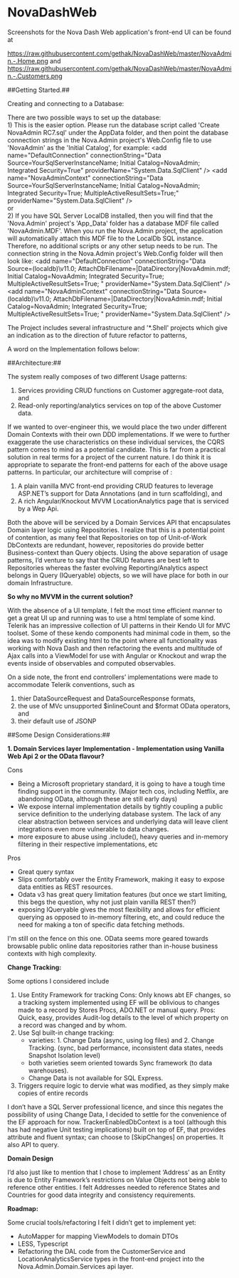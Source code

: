 # NovaDashWeb

Screenshots for the Nova Dash Web application's front-end UI can be found at

https://raw.githubusercontent.com/gethak/NovaDashWeb/master/NovaAdmin.-.Home.png
and 
https://raw.githubusercontent.com/gethak/NovaDashWeb/master/NovaAdmin.-.Customers.png


##Getting Started.##

Creating and connecting to a Database:

There are two possible ways to set up the database: 
<br /> 1) This is the easier option. Please run the database script called 'Create NovaAdmin RC7.sql' under the AppData folder, and then point the database connection strings in the Nova.Admin project's Web.Config file to use 'NovaAdmin' as the 'Initial Catalog', for example:
    &lt;add name="DefaultConnection" connectionString="Data Source=YourSqlServerInstanceName; Initial Catalog=NovaAdmin; Integrated Security=True" providerName="System.Data.SqlClient" />
    &lt;add name="NovaAdminContext" connectionString="Data Source=YourSqlServerInstanceName; Initial Catalog=NovaAdmin; Integrated Security=True; MultipleActiveResultSets=True;" providerName="System.Data.SqlClient" />
<br /> or 
<br /> 2) If you have SQL Server LocalDB installed, then you will find that the 'Nova.Admin' project's  'App_Data' folder has a database MDF file called 'NovaAdmin.MDF'. When you run the Nova.Admin project, the application will automatically attach this MDF file to the LocalDb SQL instance. Therefore, no additional scripts or any other setup needs to be run. The connection string in the Nova.Admin project's Web.Config folder will then look like: 
&lt;add name="DefaultConnection" connectionString="Data Source=(localdb)\v11.0; AttachDbFilename=|DataDirectory|NovaAdmin.mdf; Initial Catalog=NovaAdmin; Integrated Security=True; MultipleActiveResultSets=True; " providerName="System.Data.SqlClient" />
    &lt;add name="NovaAdminContext" connectionString="Data Source=(localdb)\v11.0; AttachDbFilename=|DataDirectory|NovaAdmin.mdf; Initial Catalog=NovaAdmin; Integrated Security=True; MultipleActiveResultSets=True; " providerName="System.Data.SqlClient" />



The Project includes several infrastructure and '*.Shell' projects which give an indication as to the direction of future refactor to patterns,

A word on the Implementation follows below:


##Architecture:##

The system really composes of two different Usage patterns:
1. Services providing CRUD functions on Customer aggregate-root data, and 
2. Read-only reporting/analytics services on top of the above Customer data. 

If we wanted to over-engineer this, we would place the two under different Domain Contexts with their own DDD implementations. If we were to further exaggerate the use characteristics on these individual services, the CQRS pattern comes to mind as a potential candidate. This is far from a practical solution in real terms for a project of the current nature. I do think it is appropriate to separate the front-end patterns for each of the above usage patterns. In particular, our architecture will comprise of :

1. A plain vanilla MVC front-end providing CRUD features to leverage ASP.NET’s support for Data Annotations (and in turn scaffolding), and
2. A rich Angular/Knockout MVVM LocationAnalytics page that is serviced by a Wep Api.

Both the above will be serviced by a Domain Services API that encapsulates Domain layer logic using Repositories. I realize that this is a potential point of contention, as many feel that Repositories on top of Unit-of-Work DbContexts are redundant, however, repositories do provide better Business-context than Query objects. Using the above separation of usage patterns, I’d venture to say that the CRUD features are best left to Repositories whereas the faster evolving Reporting/Analytics aspect belongs in Query (IQueryable) objects, so we will have place for both in our domain Infrastructure.


**So why no MVVM in the current solution?**

With the absence of a UI template, I felt the most time efficient manner to get a great UI up and running was to use a html template of some kind. Telerik has an impressive collection of UI patterns in their Kendo UI for MVC toolset. Some of these kendo components had minimal code in them, so the idea was to modify existing html to the point where all functionality was working with Nova Dash and then refactoring the events and multitude of Ajax calls into a ViewModel for use with Angular or Knockout and wrap the events inside of observables and computed observables. 

On a side note, the front end controllers’ implementations were made to accommodate Telerik conventions, such as 
1.	thier DataSourceRequest and DataSourceResponse formats, 
2.	the use of MVc unsupported $inlineCount and $format OData operators, and 
3.	their default use of JSONP



##Some Design Considerations:##

**1. Domain Services layer Implementation - Implementation using Vanilla Web Api 2 or the OData flavour?**

Cons
- Being a Microsoft proprietary standard, it is going to have a tough time finding support in the community. (Major tech cos, including Netflix, are abandoning OData, although these are still early days)
- We expose internal implementation details by tightly coupling a public service definition to the underlying database system. The lack of any clear abstraction between services and underlying data will leave client integrations even more vulnerable to data changes.
- more exposure to abuse using .include(), heavy queries and  in-memory filtering in their respective implementations, etc

Pros
- Great query syntax
- Slips comfortably over the Entity Framework, making it easy to expose data entities as REST resources. 
- Odata v3 has great query limitation features (but once we start limiting, this begs the question, why not just plain vanilla REST then?)
- exposing IQueryable gives the most flexibility and allows for efficient querying as opposed to in-memory filtering, etc, and could reduce the need for making a ton of specific data fetching methods.

I'm still on the fence on this one. OData seems more geared towards browsable public  online data repositories rather than in-house business contexts with high complexity. 


**Change Tracking:**

Some options I considered include
1.	Use Entity Framework for tracking
Cons:  Only knows abt EF changes, so a tracking system implemented using EF will be oblivious to changes made to a record by Stores Procs, ADO.NET or manual query.
Pros: Quick, easy, provides Audit-log details to the level of which property on a record was changed and by whom.
2.	Use Sql built-in change tracking: 
    - varieties: 1. Change Data (async, using log files) and 2. Change Tracking. (sync, bad performance, inconsistent data states, needs Snapshot Isolation level)
    - both varieties seem oriented towards Sync framework (to data warehouses). 
    - Change Data is not available for SQL Express. 
3.	Triggers require logic to dervie what was modified, as they simply make copies of entire records 

I don’t have a SQL Server professional licence, and since this negates the possibility of using Change Data, I decided to settle for the convenience of the EF approach for now. 
TrackerEnabledDbContext is a tool (although this has had negative Unit testing implications) built on top of EF, that provides attribute and fluent syntax; can choose to [SkipChanges] on properties. It also API to query.

**Domain Design**

I’d also just like to mention that I chose to implement ‘Address’ as an Entity is due to Entity Framework’s restrictions on Value Objects not being able to reference other entities. I felt Addresses needed to reference States and Countries for good data integrity and consistency requirements.


**Roadmap:**

Some crucial tools/refactoring I felt I didn’t get to implement yet:
-	AutoMapper for mapping ViewModels to domain DTOs
-	LESS, Typescript
-	Refactoring the DAL code from the CustomerService and LocationAnalyticsService types in the front-end project into the Nova.Admin.Domain.Services api layer.




